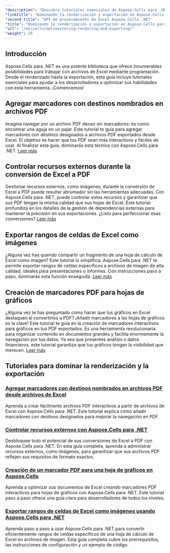 ```yaml
---
"description": "Descubra tutoriales esenciales de Aspose.Cells para .NET, aprenda a renderizar, exportar, administrar recursos, agregar marcadores y más con nuestras guías detalladas."
"linktitle": "Dominando la renderización y exportación en Aspose.Cells para .NET"
"second_title": "API de procesamiento de Excel Aspose.Cells .NET"
"title": "Dominando la renderización y exportación en Aspose.Cells para .NET"
"url": "/es/cells/net/mastering-rendering-and-exporting/"
"weight": 20
---
```


## Introducción

Aspose.Cells para .NET es una potente biblioteca que ofrece innumerables posibilidades para trabajar con archivos de Excel mediante programación. Desde el renderizado hasta la exportación, esta guía incluye tutoriales esenciales para ayudar a los desarrolladores a optimizar sus habilidades con esta herramienta. ¡Comencemos!

## Agregar marcadores con destinos nombrados en archivos PDF  
Imagina navegar por un archivo PDF denso sin marcadores: es como encontrar una aguja en un pajar. Este tutorial te guía para agregar marcadores con destinos designados a archivos PDF exportados desde Excel. El objetivo es hacer que tus PDF sean más interactivos y fáciles de usar. Al finalizar esta guía, dominarás esta técnica con Aspose.Cells para .NET. [Leer más](./add-bookmarks-with-named-destinations/)

## Controlar recursos externos durante la conversión de Excel a PDF  
Gestionar recursos externos, como imágenes, durante la conversión de Excel a PDF puede resultar abrumador sin las herramientas adecuadas. Con Aspose.Cells para .NET, puede controlar estos recursos y garantizar que sus PDF tengan la misma calidad que sus hojas de Excel. Este tutorial profundiza en los detalles de la gestión de dependencias externas para mantener la precisión en sus exportaciones. ¿Listo para perfeccionar esas conversiones? [Leer más](./control-external-resources/)

## Exportar rangos de celdas de Excel como imágenes  
¿Alguna vez has querido compartir un fragmento de una hoja de cálculo de Excel como imagen? Este tutorial lo simplifica. Aspose.Cells para .NET te permite exportar rangos de celdas específicos a archivos de imagen de alta calidad, ideales para presentaciones o informes. Con instrucciones paso a paso, dominarás esta función enseguida. [Leer más](./export-excel-cell-ranges-as-images/)

## Creación de marcadores PDF para hojas de gráficos
¿Alguna vez te has preguntado cómo hacer que tus gráficos en Excel destaquen al convertirlos a PDF? ¡Añadir marcadores a las hojas de gráficos es la clave! Este tutorial te guía en la creación de marcadores interactivos para gráficos en tus PDF exportados. Es una herramienta revolucionaria para organizar contenido en documentos grandes y facilita enormemente la navegación por tus datos. Ya sea que presentes análisis o datos financieros, este tutorial garantiza que tus gráficos tengan la visibilidad que merecen. [Leer más](./creating-pdf-bookmark-for-chart-sheet/)

## Tutoriales para dominar la renderización y la exportación
### [Agregar marcadores con destinos nombrados en archivos PDF desde archivos de Excel](./add-bookmarks-with-named-destinations/)
Aprenda a crear fácilmente archivos PDF interactivos a partir de archivos de Excel con Aspose.Cells para .NET. Este tutorial explica cómo añadir marcadores con destinos designados para mejorar la navegación en PDF.
### [Controlar recursos externos con Aspose.Cells para .NET](./control-external-resources/)
Desbloquee todo el potencial de sus conversiones de Excel a PDF con Aspose.Cells para .NET. En esta guía completa, aprenda a administrar recursos externos, como imágenes, para garantizar que sus archivos PDF reflejen sus requisitos de formato exactos.
### [Creación de un marcador PDF para una hoja de gráficos en Aspose.Cells](./creating-pdf-bookmark-for-chart-sheet/)
Aprenda a optimizar sus documentos de Excel creando marcadores PDF interactivos para hojas de gráficos con Aspose.Cells para .NET. Este tutorial paso a paso ofrece una guía clara para desarrolladores de todos los niveles.
### [Exportar rangos de celdas de Excel como imágenes usando Aspose.Cells para .NET](./export-excel-cell-ranges-as-images/)
Aprenda paso a paso a usar Aspose.Cells para .NET para convertir eficientemente rangos de celdas específicos de una hoja de cálculo de Excel en archivos de imagen. Esta guía completa cubre los prerrequisitos, las instrucciones de configuración y un ejemplo de código.